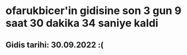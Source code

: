 # ofarukbicer'in gidisine son 3 gun 9 saat 30 dakika 34 saniye kaldi

## Gidis tarihi: 30.09.2022 :(